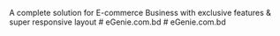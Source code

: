 A complete solution for E-commerce Business with exclusive features & super responsive layout
#   e G e n i e . c o m . b d  
 #   e G e n i e . c o m . b d  
 